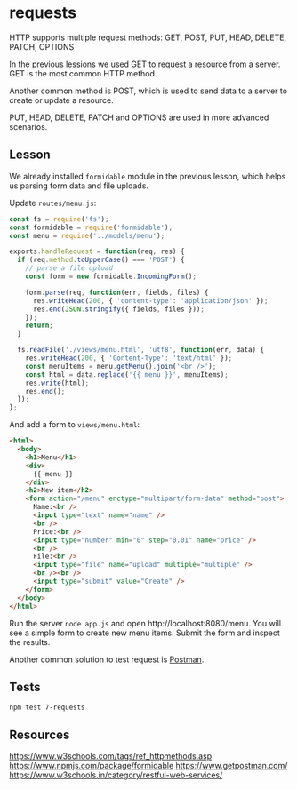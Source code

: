 # requests

HTTP supports multiple request methods: GET, POST, PUT, HEAD, DELETE, PATCH, OPTIONS

In the previous lessions we used GET to request a resource from a server. GET is the most common HTTP method.

Another common method is POST, which is used to send data to a server to create or update a resource.

PUT, HEAD, DELETE, PATCH and OPTIONS are used in more advanced scenarios.

## Lesson

We already installed `formidable` module in the previous lesson, which helps us parsing form data and file uploads.

Update `routes/menu.js`:

```js
const fs = require('fs');
const formidable = require('formidable');
const menu = require('../models/menu');

exports.handleRequest = function(req, res) {
  if (req.method.toUpperCase() === 'POST') {
    // parse a file upload
    const form = new formidable.IncomingForm();

    form.parse(req, function(err, fields, files) {
      res.writeHead(200, { 'content-type': 'application/json' });
      res.end(JSON.stringify({ fields, files }));
    });
    return;
  }

  fs.readFile('./views/menu.html', 'utf8', function(err, data) {
    res.writeHead(200, { 'Content-Type': 'text/html' });
    const menuItems = menu.getMenu().join('<br />');
    const html = data.replace('{{ menu }}', menuItems);
    res.write(html);
    res.end();
  });
};
```

And add a form to `views/menu.html`:

```html
<html>
  <body>
    <h1>Menu</h1>
    <div>
      {{ menu }}
    </div>
    <h2>New item</h2>
    <form action="/menu" enctype="multipart/form-data" method="post">
      Name:<br />
      <input type="text" name="name" />
      <br />
      Price:<br />
      <input type="number" min="0" step="0.01" name="price" />
      <br />
      File:<br />
      <input type="file" name="upload" multiple="multiple" />
      <br /><br />
      <input type="submit" value="Create" />
    </form>
  </body>
</html>
```

Run the server `node app.js` and open http://localhost:8080/menu.
You will see a simple form to create new menu items.
Submit the form and inspect the results.

Another common solution to test request is [Postman](https://www.getpostman.com/).

## Tests

`npm test 7-requests`

## Resources

https://www.w3schools.com/tags/ref_httpmethods.asp
https://www.npmjs.com/package/formidable
https://www.getpostman.com/
https://www.w3schools.in/category/restful-web-services/
